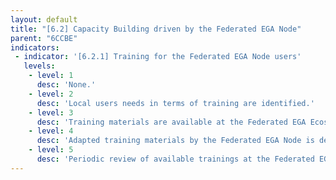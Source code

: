 ```yaml
---
layout: default
title: "[6.2] Capacity Building driven by the Federated EGA Node"
parent: "6CCBE"
indicators:
 - indicator: '[6.2.1] Training for the Federated EGA Node users'
   levels:
    - level: 1
      desc: 'None.'
    - level: 2
      desc: 'Local users needs in terms of training are identified.'
    - level: 3  
      desc: 'Training materials are available at the Federated EGA Ecosystem and mapped to the users.'
    - level: 4
      desc: 'Adapted training materials by the Federated EGA Node is delivered to local users.'
    - level: 5
      desc: 'Periodic review of available trainings at the Federated EGA Node and its contributions to the Federated EGA Ecosystem.'
---
```

